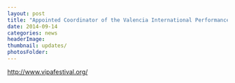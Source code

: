 ```yaml
---
layout: post
title: "Appointed Coordinator of the Valencia International Performance Academy & Festival in Spain."
date: 2014-09-14
categories: news
headerImage:
thumbnail: updates/
photosFolder:
---
```


http://www.vipafestival.org/
